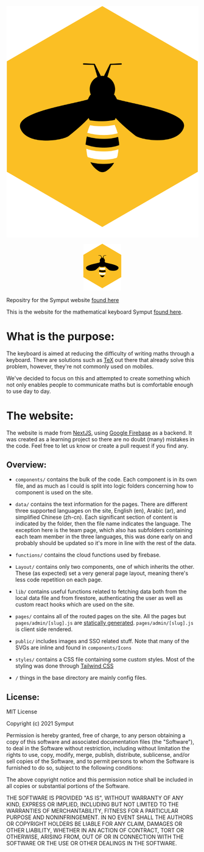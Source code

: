 ![Symput Logo](/public/images/symput-logo.svg)
<p align="center">
  <img src="/public/images/symput-logo.svg" width="20%">
</p>

Repositry for the Symput website [found here](https://www.symput.com/)

This is the website for the mathematical keyboard Symput [found here](https://github.com/LefalChizzle/X15Symput).

# What is the purpose:
The keyboard is aimed at reducing the difficulty of writing maths through a keyboard. 
There are solutions such as [TeX](https://en.wikipedia.org/wiki/TeX) out there that already solve this problem, however, they're not commonly used on mobiles.

We've decided to focus on this and attempted to create something which not only enables people to communicate maths but is comfortable enough to use day to day.

# The website:
The website is made from [NextJS](https://nextjs.org/), using [Google Firebase](https://firebase.google.com/) as a backend. It was created as a learning project so there are no doubt (many) mistakes in the code. Feel free to let us know or create a pull request if you find any.

## Overview:
* `components/` contains the bulk of the code. Each component is in its own file, and as much as I could is split into logic folders concerning how to component is used on the site.


* `data/` contains the text information for the pages. There are different three supported languages on the site, English (en), Arabic (ar), and simplified Chinese (zh-cn). Each significant section of content is indicated by the folder, then the file name indicates the language. The exception here is the team page, which also has subfolders containing each team member in the three languages, this was done early on and probably should be updated so it's more in line with the rest of the data.


* `functions/` contains the cloud functions used by firebase.


* `Layout/` contains only two components, one of which inherits the other. These (as expected) set a very general page layout, meaning there's less code repetition on each page.
* `lib/` contains useful functions related to fetching data both from the local data file and from firestore, authenticating the user as well as custom react hooks which are used on the site.


*  `pages/` contains all of the routed pages on the site. All the pages but `pages/admin/[slug].js` are [statically generated](https://nextjs.org/docs/basic-features/pages#static-generation-recommended). `pages/admin/[slug].js` is client side rendered.


*  `public/` includes images and SSO related stuff. Note that many of the SVGs are inline and found in `components/Icons`

* `styles/` contains a CSS file containing some custom styles. Most of the styling was done through [Tailwind CSS](https://tailwindcss.com/)

* `/` things in the base directory are mainly config files.  

## License:
MIT License

Copyright (c) 2021 Symput

Permission is hereby granted, free of charge, to any person obtaining a copy of this software and associated documentation files (the "Software"), to deal in the Software without restriction, including without limitation the rights to use, copy, modify, merge, publish, distribute, sublicense, and/or sell copies of the Software, and to permit persons to whom the Software is furnished to do so, subject to the following conditions:

The above copyright notice and this permission notice shall be included in all copies or substantial portions of the Software.

THE SOFTWARE IS PROVIDED "AS IS", WITHOUT WARRANTY OF ANY KIND, EXPRESS OR IMPLIED, INCLUDING BUT NOT LIMITED TO THE WARRANTIES OF MERCHANTABILITY, FITNESS FOR A PARTICULAR PURPOSE AND NONINFRINGEMENT. IN NO EVENT SHALL THE AUTHORS OR COPYRIGHT HOLDERS BE LIABLE FOR ANY CLAIM, DAMAGES OR OTHER LIABILITY, WHETHER IN AN ACTION OF CONTRACT, TORT OR OTHERWISE, ARISING FROM, OUT OF OR IN CONNECTION WITH THE SOFTWARE OR THE USE OR OTHER DEALINGS IN THE SOFTWARE.
